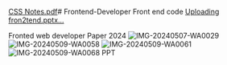 [CSS Notes.pdf](https://github.com/satyakumarch/Frontend-Developer/files/15278307/CSS.Notes.pdf)# Frontend-Developer
Front end code
[Uploading fron2tend.pptx…]()

Fronted  web developer Paper 2024
![IMG-20240507-WA0029](https://github.com/satyakumarch/Frontend-Developer/assets/118563873/69a14912-22f7-43c9-8850-a56316f9bf68)
![IMG-20240509-WA0058](https://github.com/satyakumarch/Frontend-Developer/assets/118563873/5c2e3aa9-5e6a-43c4-92f9-5fca02744c9e)
![IMG-20240509-WA0061](https://github.com/satyakumarch/Frontend-Developer/assets/118563873/f201a154-bad4-4954-be76-3f7584f064d3)
![IMG-20240509-WA0068](https://github.com/satyakumarch/Frontend-Developer/assets/118563873/e596c87d-c79a-484c-a1b5-07b255bec1fb)
PPT
